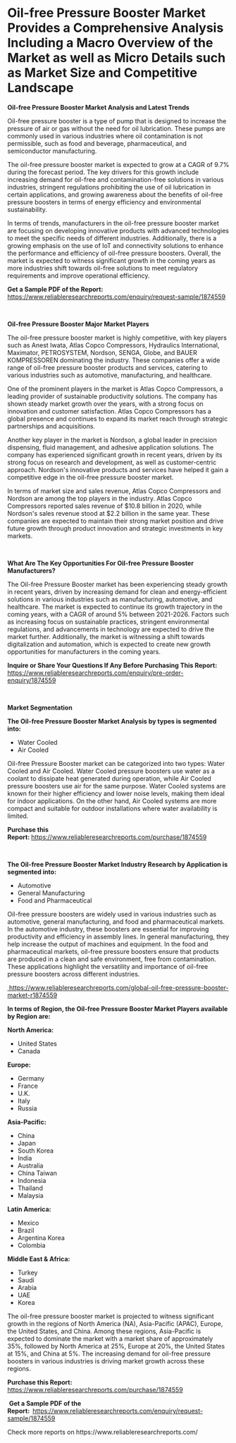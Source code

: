 <p><h1>Oil-free Pressure Booster Market Provides a Comprehensive Analysis Including a Macro Overview of the Market as well as Micro Details such as Market Size and Competitive Landscape</h1></p><p><strong>Oil-free Pressure Booster Market Analysis and Latest Trends</strong></p>
<p><p>Oil-free pressure booster is a type of pump that is designed to increase the pressure of air or gas without the need for oil lubrication. These pumps are commonly used in various industries where oil contamination is not permissible, such as food and beverage, pharmaceutical, and semiconductor manufacturing.</p><p>The oil-free pressure booster market is expected to grow at a CAGR of 9.7% during the forecast period. The key drivers for this growth include increasing demand for oil-free and contamination-free solutions in various industries, stringent regulations prohibiting the use of oil lubrication in certain applications, and growing awareness about the benefits of oil-free pressure boosters in terms of energy efficiency and environmental sustainability.</p><p>In terms of trends, manufacturers in the oil-free pressure booster market are focusing on developing innovative products with advanced technologies to meet the specific needs of different industries. Additionally, there is a growing emphasis on the use of IoT and connectivity solutions to enhance the performance and efficiency of oil-free pressure boosters. Overall, the market is expected to witness significant growth in the coming years as more industries shift towards oil-free solutions to meet regulatory requirements and improve operational efficiency.</p></p>
<p><strong>Get a Sample PDF of the Report:&nbsp;</strong> <a href="https://www.reliableresearchreports.com/enquiry/request-sample/1874559">https://www.reliableresearchreports.com/enquiry/request-sample/1874559</a></p>
<p>&nbsp;</p>
<p><strong>Oil-free Pressure Booster Major Market Players</strong></p>
<p><p>The oil-free pressure booster market is highly competitive, with key players such as Anest Iwata, Atlas Copco Compressors, Hydraulics International, Maximator, PETROSYSTEM, Nordson, SENGA, Globe, and BAUER KOMPRESSOREN dominating the industry. These companies offer a wide range of oil-free pressure booster products and services, catering to various industries such as automotive, manufacturing, and healthcare.</p><p>One of the prominent players in the market is Atlas Copco Compressors, a leading provider of sustainable productivity solutions. The company has shown steady market growth over the years, with a strong focus on innovation and customer satisfaction. Atlas Copco Compressors has a global presence and continues to expand its market reach through strategic partnerships and acquisitions.</p><p>Another key player in the market is Nordson, a global leader in precision dispensing, fluid management, and adhesive application solutions. The company has experienced significant growth in recent years, driven by its strong focus on research and development, as well as customer-centric approach. Nordson's innovative products and services have helped it gain a competitive edge in the oil-free pressure booster market.</p><p>In terms of market size and sales revenue, Atlas Copco Compressors and Nordson are among the top players in the industry. Atlas Copco Compressors reported sales revenue of $10.8 billion in 2020, while Nordson's sales revenue stood at $2.2 billion in the same year. These companies are expected to maintain their strong market position and drive future growth through product innovation and strategic investments in key markets.</p></p>
<p>&nbsp;</p>
<p><strong>What Are The Key Opportunities For Oil-free Pressure Booster Manufacturers?</strong></p>
<p><p>The Oil-free Pressure Booster market has been experiencing steady growth in recent years, driven by increasing demand for clean and energy-efficient solutions in various industries such as manufacturing, automotive, and healthcare. The market is expected to continue its growth trajectory in the coming years, with a CAGR of around 5% between 2021-2026. Factors such as increasing focus on sustainable practices, stringent environmental regulations, and advancements in technology are expected to drive the market further. Additionally, the market is witnessing a shift towards digitalization and automation, which is expected to create new growth opportunities for manufacturers in the coming years.</p></p>
<p><strong>Inquire or Share Your Questions If Any Before Purchasing This Report:</strong> <a href="https://www.reliableresearchreports.com/enquiry/pre-order-enquiry/1874559">https://www.reliableresearchreports.com/enquiry/pre-order-enquiry/1874559</a></p>
<p>&nbsp;</p>
<p><strong>Market Segmentation</strong></p>
<p><strong>The Oil-free Pressure Booster Market Analysis by types is segmented into:</strong></p>
<p><ul><li>Water Cooled</li><li>Air Cooled</li></ul></p>
<p><p>Oil-free Pressure Booster market can be categorized into two types: Water Cooled and Air Cooled. Water Cooled pressure boosters use water as a coolant to dissipate heat generated during operation, while Air Cooled pressure boosters use air for the same purpose. Water Cooled systems are known for their higher efficiency and lower noise levels, making them ideal for indoor applications. On the other hand, Air Cooled systems are more compact and suitable for outdoor installations where water availability is limited.</p></p>
<p><strong>Purchase this Report:&nbsp;</strong><a href="https://www.reliableresearchreports.com/purchase/1874559">https://www.reliableresearchreports.com/purchase/1874559</a></p>
<p>&nbsp;</p>
<p><strong>The Oil-free Pressure Booster Market Industry Research by Application is segmented into:</strong></p>
<p><ul><li>Automotive</li><li>General Manufacturing</li><li>Food and Pharmaceutical</li></ul></p>
<p><p>Oil-free pressure boosters are widely used in various industries such as automotive, general manufacturing, and food and pharmaceutical markets. In the automotive industry, these boosters are essential for improving productivity and efficiency in assembly lines. In general manufacturing, they help increase the output of machines and equipment. In the food and pharmaceutical markets, oil-free pressure boosters ensure that products are produced in a clean and safe environment, free from contamination. These applications highlight the versatility and importance of oil-free pressure boosters across different industries.</p></p>
<p><a href="https://www.reliableresearchreports.com/global-oil-free-pressure-booster-market-r1874559">&nbsp;https://www.reliableresearchreports.com/global-oil-free-pressure-booster-market-r1874559</a></p>
<p><strong>In terms of Region, the Oil-free Pressure Booster Market Players available by Region are:</strong></p>
<p>
    <p> <strong> North America: </strong>
        <ul>
            <li>United States</li>
            <li>Canada</li>
        </ul>
        </p> 
    <p> <strong> Europe: </strong>
        <ul>
            <li>Germany</li>
            <li>France</li>
            <li>U.K.</li>
            <li>Italy</li>
            <li>Russia</li>
        </ul>
        </p> 
    <p> <strong> Asia-Pacific: </strong>
        <ul>
            <li>China</li>
            <li>Japan</li>
            <li>South Korea</li>
            <li>India</li>
            <li>Australia</li>
            <li>China Taiwan</li>
            <li>Indonesia</li>
            <li>Thailand</li>
            <li>Malaysia</li>
        </ul>
        </p> 
    <p> <strong> Latin America: </strong>
        <ul>
            <li>Mexico</li>
            <li>Brazil</li>
            <li>Argentina Korea</li>
            <li>Colombia</li>
        </ul>
        </p> 
    <p> <strong> Middle East & Africa: </strong>
        <ul>
            <li>Turkey</li>
            <li>Saudi</li>
            <li>Arabia</li>
            <li>UAE</li>
            <li>Korea</li>
        </ul>
    </p>
    </p>
<p><p>The oil-free pressure booster market is projected to witness significant growth in the regions of North America (NA), Asia-Pacific (APAC), Europe, the United States, and China. Among these regions, Asia-Pacific is expected to dominate the market with a market share of approximately 35%, followed by North America at 25%, Europe at 20%, the United States at 15%, and China at 5%. The increasing demand for oil-free pressure boosters in various industries is driving market growth across these regions.</p></p>
<p><strong>Purchase this Report: </strong><a href="https://www.reliableresearchreports.com/purchase/1874559">https://www.reliableresearchreports.com/purchase/1874559</a></p>
<p>&nbsp;<strong>Get a Sample PDF of the Report:&nbsp;&nbsp;</strong><a href="https://www.reliableresearchreports.com/enquiry/request-sample/1874559">https://www.reliableresearchreports.com/enquiry/request-sample/1874559</a></p>
<p><strong></strong></p>
<p>Check more reports on https://www.reliableresearchreports.com/</p>